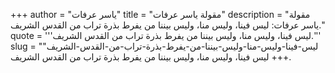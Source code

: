 +++
author = "ياسر عرفات"
title = "مقولة ياسر عرفات"
description = "مقولة ياسر عرفات: ليس فينا، وليس منا، وليس بيننا من يفرط بذرة تراب من القدس الشريف."
quote = '''ليس فينا، وليس منا، وليس بيننا من يفرط بذرة تراب من القدس الشريف.''' 
slug = "ليس-فينا-وليس-منا-وليس-بيننا-من-يفرط-بذرة-تراب-من-القدس-الشريف"
+++
ليس فينا، وليس منا، وليس بيننا من يفرط بذرة تراب من القدس الشريف.
